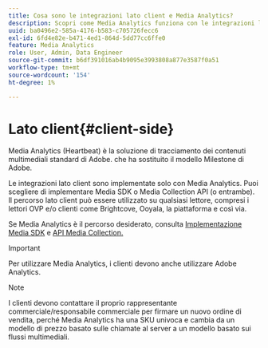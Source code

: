 ```yaml
---
title: Cosa sono le integrazioni lato client e Media Analytics?
description: Scopri come Media Analytics funziona con le integrazioni lato client e Media SDK e/o l’API Media Collection.
uuid: ba0496e2-585a-4176-b583-c705726fecc6
exl-id: 6fd4e82e-b471-4ed1-864d-5dd77cc6ffe0
feature: Media Analytics
role: User, Admin, Data Engineer
source-git-commit: b6df391016ab4b9095e3993808a877e3587f0a51
workflow-type: tm+mt
source-wordcount: '154'
ht-degree: 1%

---
```


# Lato client{#client-side}

Media Analytics (Heartbeat) è la soluzione di tracciamento dei contenuti multimediali standard di Adobe. che ha sostituito il modello Milestone di Adobe.

Le integrazioni lato client sono implementate solo con Media Analytics. Puoi scegliere di implementare Media SDK o Media Collection API (o entrambe). Il percorso lato client può essere utilizzato su qualsiasi lettore, compresi i lettori OVP e/o clienti come Brightcove, Ooyala, la piattaforma e così via.

Se Media Analytics è il percorso desiderato, consulta [Implementazione Media SDK](/help/sdk-implement/setup/setup-overview.md) e [API Media Collection.](/help/media-collection-api/mc-api-overview.md)

>[!IMPORTANT]
>
>Per utilizzare Media Analytics, i clienti devono anche utilizzare Adobe Analytics.

>[!NOTE]
>
>I clienti devono contattare il proprio rappresentante commerciale/responsabile commerciale per firmare un nuovo ordine di vendita, perché Media Analytics ha una SKU univoca e cambia da un modello di prezzo basato sulle chiamate al server a un modello basato sui flussi multimediali.
